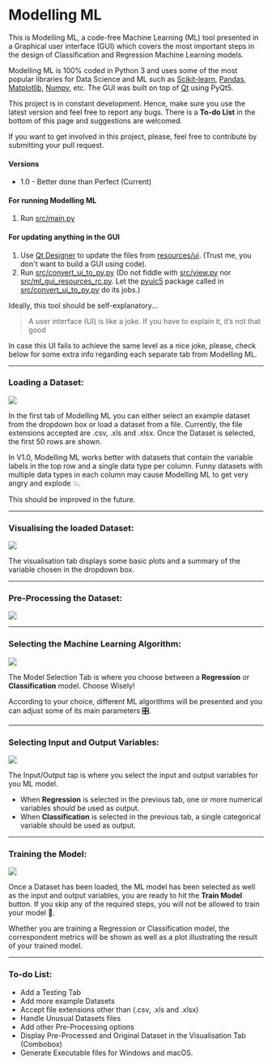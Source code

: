 # Modelling ML
 
 This is Modelling ML, a code-free Machine Learning (ML) tool presented in a Graphical user interface (GUI) 
 which covers the most important steps in the design of Classification and Regression Machine Learning models.
 <!--
 The idea behind this tool came initially from a personal need where I needed to quickly perform some pre-processing, 
 visualisation and training ML models from datasets in .csv and Microsoft Excel (.xls and .xlsx) format.
 -->
 Modelling ML is 100% coded in Python 3 and uses some of the most popular libraries for Data Science and ML such as 
 [Scikit-learn](https://scikit-learn.org/stable/), [Pandas](https://pandas.pydata.org/pandas-docs/stable/index.html#),
 [Matplotlib](https://matplotlib.org/), [Numpy](https://numpy.org/), etc. The GUI was built on top of 
 [Qt](https://www.qt.io/download) using PyQt5. 
 
 
This project is in constant development. Hence, make sure you use the latest version and feel free to report any bugs. 
There is a **To-do List** in the bottom of this page and suggestions are welcomed.

If you want to get involved in this project, please, feel free to contribute by submitting your pull request.
 

#### Versions
* 1.0 - Better done than Perfect (Current)

#### For running Modelling ML
1. Run [src/main.py](https://github.com/matheusft/modelling_ml/tree/master/src/main.py)

#### For updating anything in the GUI 
1. Use [Qt Designer](https://doc.qt.io/qt-5/qtdesigner-manual.html) to update the files from [resources/ui](https://github.com/matheusft/modelling_ml/tree/master/resources/ui). 
(Trust me, you don't want to build a GUI using code).
2. Run [src/convert_ui_to_py.py](https://github.com/matheusft/modelling_ml/tree/master/src/convert_ui_to_py.py) 
(Do not fiddle with [src/view.py](https://github.com/matheusft/modelling_ml/tree/master/src/view.py) nor 
[src/ml_gui_resources_rc.py](https://github.com/matheusft/modelling_ml/tree/master/src/ml_gui_resources_rc.py). Let
the [pyuic5](https://pypi.org/project/pyqt5ac/) package called in [src/convert_ui_to_py.py](https://github.com/matheusft/modelling_ml/tree/master/src/convert_ui_to_py.py)
 do its jobs.)

Ideally, this tool should be self-explanatory...

> A user interface (UI) is like a joke. If you have to explain it, it’s not that good

In case this UI fails to achieve the same level as a nice joke, please, check below for some extra info regarding each 
separate tab from Modelling ML.

___

### Loading a Dataset:

<img src="https://github.com/matheusft/modelling_ml/blob/master/readme_page/Loading.gif?raw=true"/>


In the first tab of Modelling ML you can either select an example dataset from the dropdown box or load a dataset
from a file. Currently, the file extensions accepted are .csv, .xls and .xlsx. Once the Dataset is selected, the first
50 rows are shown.

In V1.0, Modelling ML works better with datasets that contain the variable labels in the top row and a single data type 
per column. Funny datasets with multiple data types in each column may cause Modelling ML to get very angry and explode 
&#128165;. 

This should be improved in the future.

___

### Visualising the loaded Dataset:

<img src="https://github.com/matheusft/modelling_ml/blob/master/readme_page/Visualising.gif?raw=true"/>

The visualisation tab displays some basic plots and a summary of the variable chosen in the dropdown box.

___

### Pre-Processing the Dataset:
<img src="https://github.com/matheusft/modelling_ml/blob/master/readme_page/Pre_processing.gif?raw=true"/>

___

### Selecting the Machine Learning Algorithm:

<img src="https://github.com/matheusft/modelling_ml/blob/master/readme_page/Model_Sel.gif?raw=true"/>

The Model Selection Tab is where you choose between a **Regression** or **Classification** model. Choose Wisely!

According to your choice, different ML algorithms will be presented and you can adjust some of its main parameters &#127899;.

___

### Selecting Input and Output Variables:

<img src="https://github.com/matheusft/modelling_ml/blob/master/readme_page/Input_Output.gif?raw=true"/>

The Input/Output tap is where you select the input and output variables for you ML model.

* When **Regression** is selected in the previous tab, one or more numerical variables should be used as output. 
* When **Classification** is selected in the previous tab, a single categorical variable should be used as output. 

___

### Training the Model:

<img src="https://github.com/matheusft/modelling_ml/blob/master/readme_page/Training.gif?raw=true"/>

Once a Dataset has been loaded, the ML model has been selected as well as the input and output variables, you are ready 
to hit the **Train Model** button. If you skip any of the required steps, you will not be allowed to train your model &#xe403;.

Whether you are training a Regression or Classification model, the correspondent metrics will be shown as well as a plot
illustrating the result of your trained model.

___


### To-do List:
* Add a Testing Tab
* Add more example Datasets
* Accept file extensions other than (.csv, .xls and .xlsx)
* Handle Unusual Datasets files
* Add other Pre-Processing options
* Display Pre-Processed and Original Dataset in the Visualisation Tab (Combobox)
* Generate Executable files for Windows and macOS.



